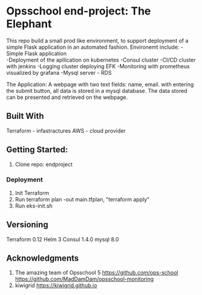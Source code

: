 # Opsschool end-project: The Elephant

This repo build a small prod like environment, to support deployment of a simple Flask application in an automated fashion.
Environemt include: 
-Simple Flask application  
-Deployment of the apllication on kubernetes
-Consul cluster
-CI/CD cluster with jenkins
-Logging cluster deploying EFK
-Monitoring with prometheus visualized by grafana
-Mysql server - RDS

The Application:
A webpage with two text fields: name, email. with entering the submit button, all data is stored in a mysql database. The data stored can be presented and retrieved on the webpage. 

## Built With
Terraform - infastractures
AWS - cloud provider

## Getting Started: 
1. Clone repo: endproject

### Deployment
1. Init Terraform
2. Run terraform plan -out main.tfplan, "terraform apply"
3. Run eks-init.sh

## Versioning
Terraform 0.12
Helm 3
Consul 1.4.0 
mysql 8.0

## Acknowledgments
1. The amazing team of Opsschool 5
https://github.com/ops-school
https://github.com/MadDamDam/opsschool-monitoring
2. kiwigrid https://kiwigrid.github.io



